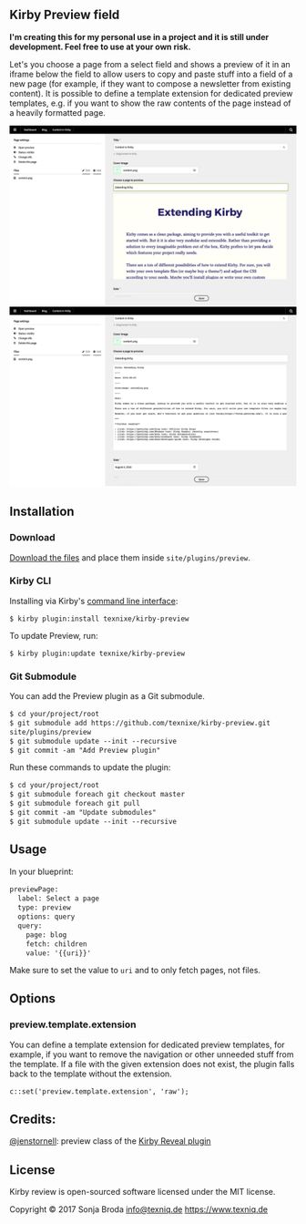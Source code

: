 ## Kirby Preview field

**I'm creating this for my personal use in a project and it is still under development. Feel free to use at your own risk.**

Let's you choose a page from a select field and shows a preview of it in an iframe below the field to allow users to copy and paste stuff into a field of a new page (for example, if they want to compose a newsletter from existing content). It is possible to define a template extension for dedicated preview templates, e.g. if you want to show the raw contents of the page instead of a heavily formatted page.


![](preview.png)
![](raw-content.png)
## Installation

### Download

[Download the files](https://github.com/texnixe/kirby-preview/archive/master.zip) and place them inside `site/plugins/preview`.

### Kirby CLI
Installing via Kirby's [command line interface](https://github.com/getkirby/cli):

    $ kirby plugin:install texnixe/kirby-preview

To update Preview, run:

    $ kirby plugin:update texnixe/kirby-preview

### Git Submodule
You can add the Preview plugin as a Git submodule.

    $ cd your/project/root
    $ git submodule add https://github.com/texnixe/kirby-preview.git site/plugins/preview
    $ git submodule update --init --recursive
    $ git commit -am "Add Preview plugin"

Run these commands to update the plugin:

    $ cd your/project/root
    $ git submodule foreach git checkout master
    $ git submodule foreach git pull
    $ git commit -am "Update submodules"
    $ git submodule update --init --recursive

## Usage

In your blueprint:

```
previewPage:
  label: Select a page
  type: preview
  options: query
  query:
    page: blog
    fetch: children
    value: '{{uri}}'
```

Make sure to set the value to `uri` and to only fetch pages, not files.

## Options

### preview.template.extension

You can define a template extension for dedicated preview templates, for example, if you want to remove the navigation or other unneeded stuff from the template. If a file with the given extension does not exist, the plugin falls back to the template without the extension.
```
c::set('preview.template.extension', 'raw');
```



## Credits:

[@jenstornell](https://github.com/jenstornell): preview class of the [Kirby Reveal plugin](https://github.com/jenstornell/kirby-reveal)

## License

Kirby review is open-sourced software licensed under the MIT license.

Copyright © 2017 Sonja Broda info@texniq.de https://www.texniq.de
